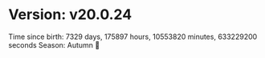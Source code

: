 # Version: v20.0.24
Time since birth: 7329 days, 175897 hours, 10553820 minutes, 633229200 seconds
Season: Autumn 🍁
